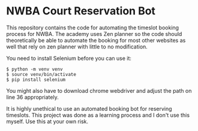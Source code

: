 # NWBA Court Reservation Bot

This repository contains the code for automating the timeslot booking process for NWBA. The academy uses Zen planner so the code should theoretically be able to automate the booking for most other websites as well that rely on zen planner with little to no modification.

You need to install Selenium before you can use it:

```
$ python -m venv venv
$ source venv/bin/activate
$ pip install selenium
```

You might also have to download chrome webdriver and adjust the path on line 36 appropriately.

It is highly unethical to use an automated booking bot for reserving timeslots. This project was done as a learning process and I don't use this myself. Use this at your own risk.
